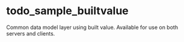# todo_sample_builtvalue
Common data model layer using built value. Available for use on both servers and clients.
